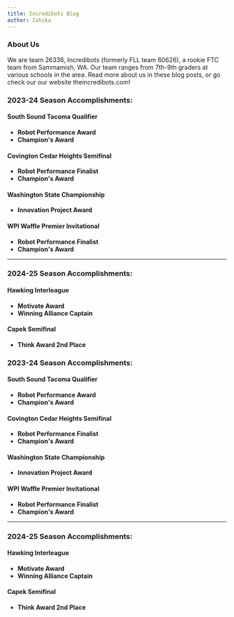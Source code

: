 ```yaml
---
title: Incredibots Blog
author: Ishika
---
```


### About Us
We are team 26336, Incredibots (formerly FLL team 60626), a rookie FTC team from Sammamish, WA. Our team ranges from 7th-9th graders at various schools in the area. Read more about us in these blog posts, or go check our our website theincredibots.com!

### 2023-24 Season Accomplishments:

#### South Sound Tacoma Qualifier
- **Robot Performance Award**
- **Champion's Award**

#### Covington Cedar Heights Semifinal
- **Robot Performance Finalist**
- **Champion's Award**

#### Washington State Championship
- **Innovation Project Award**

#### WPI Waffle Premier Invitational
- **Robot Performance Finalist**
- **Champion's Award**

---

### 2024-25 Season Accomplishments:

#### Hawking Interleague
- **Motivate Award**
- **Winning Alliance Captain**

#### Capek Semifinal
- **Think Award 2nd Place**

<div class="accomplishments">
  <h3>2023-24 Season Accomplishments:</h3>

  <h4>South Sound Tacoma Qualifier</h4>
  <ul>
    <li><strong>Robot Performance Award</strong></li>
    <li><strong>Champion's Award</strong></li>
  </ul>

  <h4>Covington Cedar Heights Semifinal</h4>
  <ul>
    <li><strong>Robot Performance Finalist</strong></li>
    <li><strong>Champion's Award</strong></li>
  </ul>

  <h4>Washington State Championship</h4>
  <ul>
    <li><strong>Innovation Project Award</strong></li>
  </ul>

  <h4>WPI Waffle Premier Invitational</h4>
  <ul>
    <li><strong>Robot Performance Finalist</strong></li>
    <li><strong>Champion's Award</strong></li>
  </ul>

  <hr>

  <h3>2024-25 Season Accomplishments:</h3>

  <h4>Hawking Interleague</h4>
  <ul>
    <li><strong>Motivate Award</strong></li>
    <li><strong>Winning Alliance Captain</strong></li>
  </ul>

  <h4>Capek Semifinal</h4>
  <ul>
    <li><strong>Think Award 2nd Place</strong></li>
  </ul>
</div>
